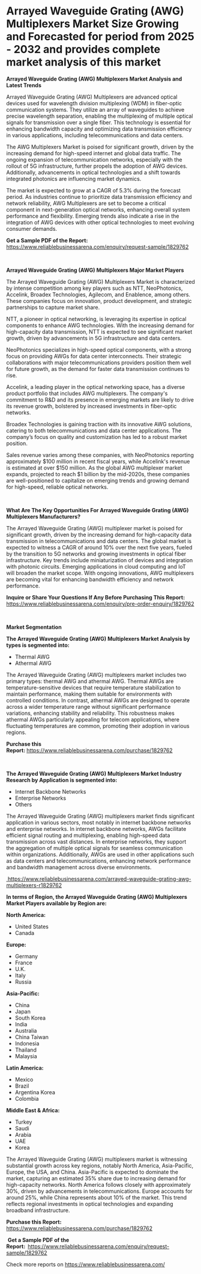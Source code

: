 <p><h1>Arrayed Waveguide Grating (AWG) Multiplexers Market Size Growing and Forecasted for period from 2025 - 2032 and provides complete market analysis of this market</h1></p><p><strong>Arrayed Waveguide Grating (AWG) Multiplexers Market Analysis and Latest Trends</strong></p>
<p><p>Arrayed Waveguide Grating (AWG) Multiplexers are advanced optical devices used for wavelength division multiplexing (WDM) in fiber-optic communication systems. They utilize an array of waveguides to achieve precise wavelength separation, enabling the multiplexing of multiple optical signals for transmission over a single fiber. This technology is essential for enhancing bandwidth capacity and optimizing data transmission efficiency in various applications, including telecommunications and data centers.</p><p>The AWG Multiplexers Market is poised for significant growth, driven by the increasing demand for high-speed internet and global data traffic. The ongoing expansion of telecommunication networks, especially with the rollout of 5G infrastructure, further propels the adoption of AWG devices. Additionally, advancements in optical technologies and a shift towards integrated photonics are influencing market dynamics. </p><p>The market is expected to grow at a CAGR of 5.3% during the forecast period. As industries continue to prioritize data transmission efficiency and network reliability, AWG Multiplexers are set to become a critical component in next-generation optical networks, enhancing overall system performance and flexibility. Emerging trends also indicate a rise in the integration of AWG devices with other optical technologies to meet evolving consumer demands.</p></p>
<p><strong>Get a Sample PDF of the Report:&nbsp;</strong> <a href="https://www.reliablebusinessarena.com/enquiry/request-sample/1829762?utm_campaign=2349&utm_medium=2&utm_source=Github&utm_content=ia&utm_term=13022025&utm_id=arrayed-waveguide-grating-awg-multiplexers">https://www.reliablebusinessarena.com/enquiry/request-sample/1829762</a></p>
<p>&nbsp;</p>
<p><strong>Arrayed Waveguide Grating (AWG) Multiplexers Major Market Players</strong></p>
<p><p>The Arrayed Waveguide Grating (AWG) Multiplexers Market is characterized by intense competition among key players such as NTT, NeoPhotonics, Accelink, Broadex Technologies, Agilecom, and Enablence, among others. These companies focus on innovation, product development, and strategic partnerships to capture market share.</p><p>NTT, a pioneer in optical networking, is leveraging its expertise in optical components to enhance AWG technologies. With the increasing demand for high-capacity data transmission, NTT is expected to see significant market growth, driven by advancements in 5G infrastructure and data centers.</p><p>NeoPhotonics specializes in high-speed optical components, with a strong focus on providing AWGs for data center interconnects. Their strategic collaborations with major telecommunications providers position them well for future growth, as the demand for faster data transmission continues to rise.</p><p>Accelink, a leading player in the optical networking space, has a diverse product portfolio that includes AWG multiplexers. The company's commitment to R&D and its presence in emerging markets are likely to drive its revenue growth, bolstered by increased investments in fiber-optic networks.</p><p>Broadex Technologies is gaining traction with its innovative AWG solutions, catering to both telecommunications and data center applications. The company’s focus on quality and customization has led to a robust market position.</p><p>Sales revenue varies among these companies, with NeoPhotonics reporting approximately $100 million in recent fiscal years, while Accelink's revenue is estimated at over $150 million. As the global AWG multiplexer market expands, projected to reach $1 billion by the mid-2020s, these companies are well-positioned to capitalize on emerging trends and growing demand for high-speed, reliable optical networks.</p></p>
<p>&nbsp;</p>
<p><strong>What Are The Key Opportunities For Arrayed Waveguide Grating (AWG) Multiplexers Manufacturers?</strong></p>
<p><p>The Arrayed Waveguide Grating (AWG) multiplexer market is poised for significant growth, driven by the increasing demand for high-capacity data transmission in telecommunications and data centers. The global market is expected to witness a CAGR of around 10% over the next five years, fueled by the transition to 5G networks and growing investments in optical fiber infrastructure. Key trends include miniaturization of devices and integration with photonic circuits. Emerging applications in cloud computing and IoT will broaden the market scope. With ongoing innovations, AWG multiplexers are becoming vital for enhancing bandwidth efficiency and network performance.</p></p>
<p><strong>Inquire or Share Your Questions If Any Before Purchasing This Report:</strong> <a href="https://www.reliablebusinessarena.com/enquiry/pre-order-enquiry/1829762?utm_campaign=2349&utm_medium=2&utm_source=Github&utm_content=ia&utm_term=13022025&utm_id=arrayed-waveguide-grating-awg-multiplexers">https://www.reliablebusinessarena.com/enquiry/pre-order-enquiry/1829762</a></p>
<p>&nbsp;</p>
<p><strong>Market Segmentation</strong></p>
<p><strong>The Arrayed Waveguide Grating (AWG) Multiplexers Market Analysis by types is segmented into:</strong></p>
<p><ul><li>Thermal AWG</li><li>Athermal AWG</li></ul></p>
<p><p>The Arrayed Waveguide Grating (AWG) multiplexers market includes two primary types: thermal AWG and athermal AWG. Thermal AWGs are temperature-sensitive devices that require temperature stabilization to maintain performance, making them suitable for environments with controlled conditions. In contrast, athermal AWGs are designed to operate across a wider temperature range without significant performance variations, enhancing stability and reliability. This robustness makes athermal AWGs particularly appealing for telecom applications, where fluctuating temperatures are common, promoting their adoption in various regions.</p></p>
<p><strong>Purchase this Report:&nbsp;</strong><a href="https://www.reliablebusinessarena.com/purchase/1829762?utm_campaign=2349&utm_medium=2&utm_source=Github&utm_content=ia&utm_term=13022025&utm_id=arrayed-waveguide-grating-awg-multiplexers">https://www.reliablebusinessarena.com/purchase/1829762</a></p>
<p>&nbsp;</p>
<p><strong>The Arrayed Waveguide Grating (AWG) Multiplexers Market Industry Research by Application is segmented into:</strong></p>
<p><ul><li>Internet Backbone Networks</li><li>Enterprise Networks</li><li>Others</li></ul></p>
<p><p>The Arrayed Waveguide Grating (AWG) multiplexers market finds significant application in various sectors, most notably in internet backbone networks and enterprise networks. In internet backbone networks, AWGs facilitate efficient signal routing and multiplexing, enabling high-speed data transmission across vast distances. In enterprise networks, they support the aggregation of multiple optical signals for seamless communication within organizations. Additionally, AWGs are used in other applications such as data centers and telecommunications, enhancing network performance and bandwidth management across diverse environments.</p></p>
<p><a href="https://www.reliablebusinessarena.com/arrayed-waveguide-grating-awg-multiplexers-r1829762?utm_campaign=2349&utm_medium=2&utm_source=Github&utm_content=ia&utm_term=13022025&utm_id=arrayed-waveguide-grating-awg-multiplexers">&nbsp;https://www.reliablebusinessarena.com/arrayed-waveguide-grating-awg-multiplexers-r1829762</a></p>
<p><strong>In terms of Region, the Arrayed Waveguide Grating (AWG) Multiplexers Market Players available by Region are:</strong></p>
<p>
    <p> <strong> North America: </strong>
        <ul>
            <li>United States</li>
            <li>Canada</li>
        </ul>
        </p> 
    <p> <strong> Europe: </strong>
        <ul>
            <li>Germany</li>
            <li>France</li>
            <li>U.K.</li>
            <li>Italy</li>
            <li>Russia</li>
        </ul>
        </p> 
    <p> <strong> Asia-Pacific: </strong>
        <ul>
            <li>China</li>
            <li>Japan</li>
            <li>South Korea</li>
            <li>India</li>
            <li>Australia</li>
            <li>China Taiwan</li>
            <li>Indonesia</li>
            <li>Thailand</li>
            <li>Malaysia</li>
        </ul>
        </p> 
    <p> <strong> Latin America: </strong>
        <ul>
            <li>Mexico</li>
            <li>Brazil</li>
            <li>Argentina Korea</li>
            <li>Colombia</li>
        </ul>
        </p> 
    <p> <strong> Middle East & Africa: </strong>
        <ul>
            <li>Turkey</li>
            <li>Saudi</li>
            <li>Arabia</li>
            <li>UAE</li>
            <li>Korea</li>
        </ul>
    </p>
    </p>
<p><p>The Arrayed Waveguide Grating (AWG) multiplexers market is witnessing substantial growth across key regions, notably North America, Asia-Pacific, Europe, the USA, and China. Asia-Pacific is expected to dominate the market, capturing an estimated 35% share due to increasing demand for high-capacity networks. North America follows closely with approximately 30%, driven by advancements in telecommunications. Europe accounts for around 25%, while China represents about 10% of the market. This trend reflects regional investments in optical technologies and expanding broadband infrastructure.</p></p>
<p><strong>Purchase this Report: </strong><a href="https://www.reliablebusinessarena.com/purchase/1829762?utm_campaign=2349&utm_medium=2&utm_source=Github&utm_content=ia&utm_term=13022025&utm_id=arrayed-waveguide-grating-awg-multiplexers">https://www.reliablebusinessarena.com/purchase/1829762</a></p>
<p>&nbsp;<strong>Get a Sample PDF of the Report:&nbsp;&nbsp;</strong><a href="https://www.reliablebusinessarena.com/enquiry/request-sample/1829762?utm_campaign=2349&utm_medium=2&utm_source=Github&utm_content=ia&utm_term=13022025&utm_id=arrayed-waveguide-grating-awg-multiplexers">https://www.reliablebusinessarena.com/enquiry/request-sample/1829762</a></p>
<p><strong></strong></p>
<p>Check more reports on <a href="https://www.reliablebusinessarena.com/?utm_campaign=2349&utm_medium=2&utm_source=Github&utm_content=ia&utm_term=13022025&utm_id=arrayed-waveguide-grating-awg-multiplexers">https://www.reliablebusinessarena.com/</a></p>